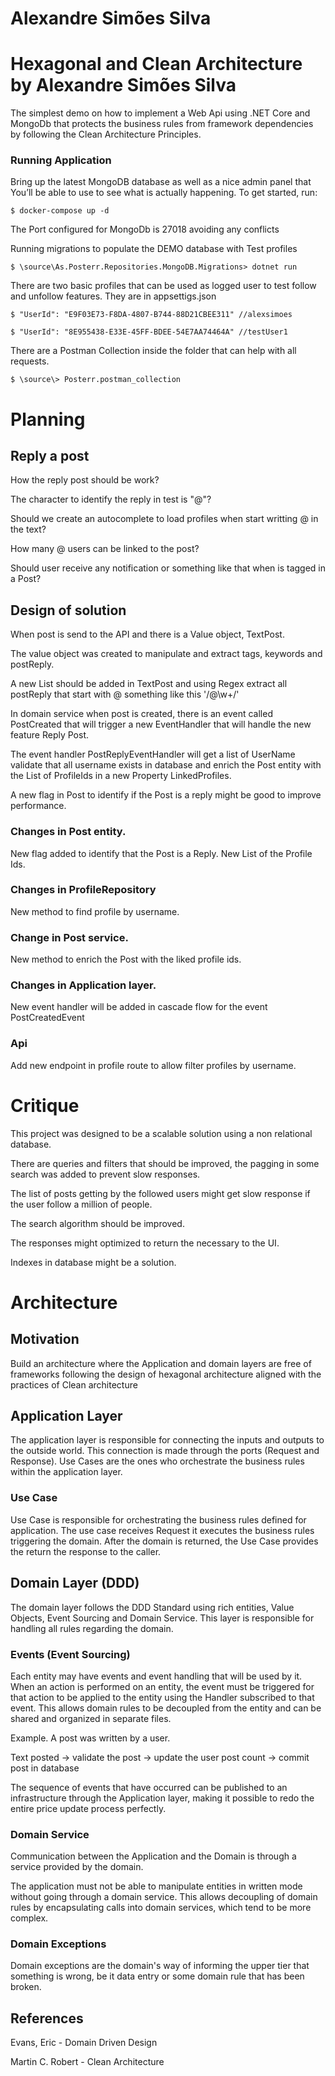 # Alexandre Simões Silva
# Hexagonal and Clean Architecture by Alexandre Simões Silva
The simplest demo on how to implement a Web Api using .NET Core and MongoDb that protects the business rules from framework dependencies by following the Clean Architecture Principles.

### Running Application
Bring up the latest MongoDB database as well as a nice admin panel that You’ll be able to use to see what is actually happening. To get started, run:

    $ docker-compose up -d

The Port configured for MongoDb is 27018 avoiding any conflicts

Running migrations to populate the DEMO database with Test profiles

    $ \source\As.Posterr.Repositories.MongoDB.Migrations> dotnet run

There are two basic profiles that can be used as logged user to test follow and unfollow features. They are in appsettigs.json

    $ "UserId": "E9F03E73-F8DA-4807-B744-88D21CBEE311" //alexsimoes

    $ "UserId": "8E955438-E33E-45FF-BDEE-54E7AA74464A" //testUser1

There are a Postman Collection inside the folder that can help with all requests.

    $ \source\> Posterr.postman_collection

# Planning
## Reply a post
How the reply post should be work?

The character to identify the reply in test is "@"?

Should we create an autocomplete to load profiles when start writting @ in the text?

How many @ users can be linked to the post?

Should user receive any notification or something like that when is tagged in a Post?

## Design of solution
When post is send to the API and there is a Value object, TextPost. 

The value object was created to manipulate and extract tags, keywords and postReply.

A new List<Username> should be added in TextPost and using Regex extract all postReply that start with @ something like this '/@\w+/'

In domain service when post is created, there is an event called PostCreated that will trigger a new EventHandler that will handle the new feature Reply Post.

The event handler PostReplyEventHandler will get a list of UserName validate that all username exists in database and enrich the Post entity with the List of ProfileIds in a new Property LinkedProfiles.

A new flag in Post to identify if the Post is a reply might be good to improve performance.

### Changes in Post entity.
New flag added to identify that the Post is a Reply.
New List of the Profile Ids.

### Changes in ProfileRepository
New method to find profile by username.

### Change in Post service.
New method to enrich the Post with the liked profile ids.

### Changes in Application layer.
New event handler will be added in cascade flow for the event PostCreatedEvent

### Api 
Add new endpoint in profile route to allow filter profiles by username.

# Critique
This project was designed to be a scalable solution using a non relational database.

There are queries and filters that should be improved, the pagging in some search was added to prevent slow responses.

The list of posts getting by the followed users might get slow response if the user follow a million of people.

The search algorithm should be improved.

The responses might optimized to return the necessary to the UI.

Indexes in database might be a solution.

# Architecture
## Motivation

Build an architecture where the Application and domain layers are free of
frameworks following the design of hexagonal architecture aligned with the practices of Clean architecture

## Application Layer
The application layer is responsible for connecting the inputs and outputs to the outside world.
This connection is made through the ports (Request and Response).
Use Cases are the ones who orchestrate the business rules within the application layer.

### Use Case
Use Case is responsible for orchestrating the business rules defined for application.
The use case receives Request it executes the business rules triggering the domain.
After the domain is returned, the Use Case provides the return the response to the caller.


## Domain Layer (DDD)
The domain layer follows the DDD Standard using rich entities, Value Objects, Event Sourcing and Domain Service.
This layer is responsible for handling all rules regarding the domain.

### Events (Event Sourcing)
Each entity may have events and event handling that will be used by it.
When an action is performed on an entity, the event must be triggered for that action to be applied to the entity using the Handler subscribed to that event.
This allows domain rules to be decoupled from the entity and can be shared and organized in separate files.

Example. A post was written by a user.

Text posted -> validate the post -> update the user post count -> commit post in database

The sequence of events that have occurred can be published to an infrastructure through the Application layer, making it possible to redo the entire price update process perfectly.

### Domain Service
Communication between the Application and the Domain is through a service provided by the domain.

The application must not be able to manipulate entities in written mode without going through a domain service.
This allows decoupling of domain rules by encapsulating calls into domain services, which tend to be more complex.

### Domain Exceptions
Domain exceptions are the domain's way of informing the upper tier that something is wrong, be it data entry or some domain rule that has been broken.

## References
Evans, Eric - Domain Driven Design

Martin C. Robert - Clean Architecture